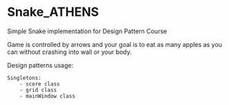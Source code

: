 # Snake_ATHENS
Simple Snake implementation for Design Pattern Course

Game is controlled by arrows and your goal is to eat as many apples as you can without crashing into wall or your body.

Design patterns usage:

	Singletons: 
 		- score class
 		- grid class
 		- mainWindow class
